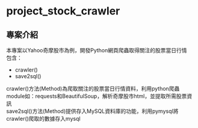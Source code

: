 # project_stock_crawler
## 專案介紹
本專案以Yahoo奇摩股市為例，開發Python網頁爬蟲取得關注的股票當日行情  
包含：  
* crawler()  
* save2sql()  

crawler()方法(Method)為爬取關注的股票當日行情資料，利用python爬蟲module如：requests和BeautifulSoup，解析奇摩股市html，並提取所需股票資訊  
save2sql()方法(Method)提供存入MySQL資料庫的功能，利用pymysql將crawler()爬取的數據存入mysql
